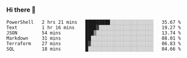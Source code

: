 ### Hi there 👋


<!--START_SECTION:waka-->

```text
PowerShell   2 hrs 21 mins   █████████░░░░░░░░░░░░░░░░   35.67 %
Text         1 hr 16 mins    ████▓░░░░░░░░░░░░░░░░░░░░   19.27 %
JSON         54 mins         ███▒░░░░░░░░░░░░░░░░░░░░░   13.74 %
Markdown     31 mins         ██░░░░░░░░░░░░░░░░░░░░░░░   08.01 %
Terraform    27 mins         █▓░░░░░░░░░░░░░░░░░░░░░░░   06.83 %
SQL          18 mins         █░░░░░░░░░░░░░░░░░░░░░░░░   04.66 %
```

<!--END_SECTION:waka-->

<!--
**ssrahul96/ssrahul96** is a ✨ _special_ ✨ repository because its `README.md` (this file) appears on your GitHub profile.

Here are some ideas to get you started:

- 🔭 I’m currently working on ...
- 🌱 I’m currently learning ...
- 👯 I’m looking to collaborate on ...
- 🤔 I’m looking for help with ...
- 💬 Ask me about ...
- 📫 How to reach me: ...
- 😄 Pronouns: ...
- ⚡ Fun fact: ...
-->

